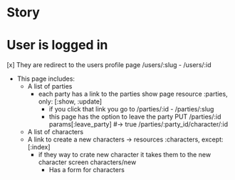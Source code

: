 # Story

# User is logged in
 [x] They are redirect to the users profile page /users/:slug - /users/:id
  - This page includes:
    - A list of parties
      - each party has a link to the parties show page resource :parties, only: [:show, :update]
        - if you click that link you go to /parties/:id - /parties/:slug
        - this page has the option to leave the party PUT /parties/:id params[:leave_party] #-> true
        /parties/:party_id/character/:id
    - A list of characters
    - A link to create a new characters -> resources :characters, except: [:index]
      - if they way to crate new character it takes them to the new character screen characters/new
        - Has a form for characters
